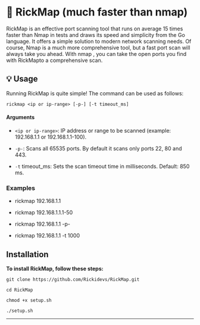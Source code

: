 # 🔎 RickMap (much faster than nmap)

RickMap is an effective port scanning tool that runs on average 15 times faster than Nmap in tests and draws its speed and simplicity from the Go language. It offers a simple solution to modern network scanning needs. Of course, Nmap is a much more comprehensive tool, but a fast port scan will always take you ahead. With nmap , you can take the open ports you find with RickMapto a comprehensive scan.


## 💡  Usage

Running RickMap is quite simple! The command can be used as follows:

`rickmap <ip or ip-range> [-p-] [-t timeout_ms]`

#### Arguments

- `<ip or ip-range>`: IP address or range to be scanned (example: 192.168.1.1 or 192.168.1.1-100).

- `-p-`: Scans all 65535 ports. By default it scans only ports 22, 80 and 443.

- `-t` timeout_ms: Sets the scan timeout time in milliseconds. Default: 850 ms.


### Examples


- rickmap 192.168.1.1

- rickmap 192.168.1.1.1-50

- rickmap 192.168.1.1 -p-

- rickmap 192.168.1.1 -t 1000


## Installation 

**To install RickMap, follow these steps:**

`git clone https://github.com/Rickidevs/RickMap.git`

`cd RickMap`

`chmod +x setup.sh`

`./setup.sh`

---